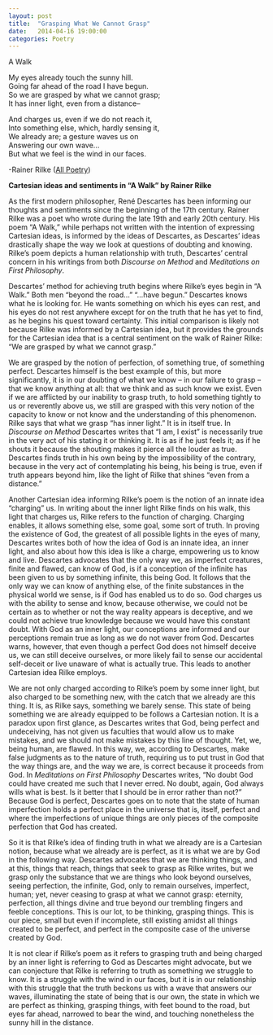 ```yaml
---
layout: post
title:  "Grasping What We Cannot Grasp"
date:   2014-04-16 19:00:00
categories: Poetry
---
```


A Walk

My eyes already touch the sunny hill.<br>
Going far ahead of the road I have begun.<br>
So we are grasped by what we cannot grasp;<br>
It has inner light, even from a distance–<br>

And charges us, even if we do not reach it,<br>
Into something else, which, hardly sensing it,<br>
We already are; a gesture waves us on<br>
Answering our own wave...<br>
But what we feel is the wind in our faces.<br>

-Rainer Rilke ([All Poetry](https://allpoetry.com/A-Walk))

**Cartesian ideas and sentiments in “A Walk” by Rainer Rilke**

As the first modern philosopher, René Descartes has been informing our thoughts and sentiments since the beginning of the 17th century.  Rainer Rilke was a poet who wrote during the late 19th and early 20th century.  His poem “A Walk,” while perhaps not written with the intention of expressing Cartesian ideas, is informed by the ideas of Descartes, as Descartes’ ideas drastically shape the way we look at questions of doubting and knowing.  Rilke’s poem depicts a human relationship with truth, Descartes’ central concern in his writings from both *Discourse on Method* and *Meditations on First Philosophy*.    

Descartes’ method for achieving truth begins where Rilke’s eyes begin in “A Walk.”  Both men “beyond the road…” “…have begun.”  Descartes knows what he is looking for.  He wants something on which his eyes can rest, and his eyes do not rest anywhere except for on the truth that he has yet to find, as he begins his quest toward certainty.  This initial comparison is likely not because Rilke was informed by a Cartesian idea, but it provides the grounds for the Cartesian idea that is a central sentiment on the walk of Rainer Rilke: “We are grasped by what we cannot grasp.”

We are grasped by the notion of perfection, of something true, of something perfect.  Descartes himself is the best example of this, but more significantly, it is in our doubting of what we know – in our failure to grasp – that we know anything at all: that we think and as such know we exist.  Even if we are afflicted by our inability to grasp truth, to hold something tightly to us or reverently above us, we still are grasped with this very notion of the capacity to know or not know and the understanding of this phenomenon.  Rilke says that what we grasp “has inner light.”  It is in itself true.  In *Discourse on Method* Descartes writes that “I am, I exist” is necessarily true in the very act of his stating it or thinking it.  It is as if he just feels it; as if he shouts it because the shouting makes it pierce all the louder as true.  Descartes finds truth in his own being by the impossibility of the contrary, because in the very act of contemplating his being, his being is true, even if truth appears beyond him, like the light of Rilke that shines “even from a distance.”

Another Cartesian idea informing Rilke’s poem is the notion of an innate idea “charging” us.  In writing about the inner light Rilke finds on his walk, this light that charges us, Rilke refers to the function of charging.  Charging enables, it allows something else, some goal, some sort of truth.  In proving the existence of God, the greatest of all possible lights in the eyes of many, Descartes writes both of how the idea of God is an innate idea, an inner light, and also about how this idea is like a charge, empowering us to know and live.  Descartes advocates that the only way we, as imperfect creatures, finite and flawed, can know of God, is if a conception of the infinite has been given to us by something infinite, this being God.  It follows that the only way we can know of anything else, of the finite substances in the physical world we sense, is if God has enabled us to do so.  God charges us with the ability to sense and know, because otherwise, we could not be certain as to whether or not the way reality appears is deceptive, and we could not achieve true knowledge because we would have this constant doubt.  With God as an inner light, our conceptions are informed and our perceptions remain true as long as we do not waver from God.  Descartes warns, however, that even though a perfect God does not himself deceive us, we can still deceive ourselves, or more likely fail to sense our accidental self-deceit or live unaware of what is actually true.  This leads to another Cartesian idea Rilke employs.

We are not only charged according to Rilke’s poem by some inner light, but also charged to be something new, with the catch that we already are this thing.  It is, as Rilke says, something we barely sense.  This state of being something we are already equipped to be follows a Cartesian notion.  It is a paradox upon first glance, as Descartes writes that God, being perfect and undeceiving, has not given us faculties that would allow us to make mistakes, and we should not make mistakes by this line of thought.  Yet, we, being human, are flawed.  In this way, we, according to Descartes, make false judgments as to the nature of truth, requiring us to put trust in God that the way things are, and the way we are, is correct because it proceeds from God.  In *Meditations on First Philosophy* Descartes writes, “No doubt God could have created me such that I never erred.  No doubt, again, God always wills what is best.  Is it better that I should be in error rather than not?”  Because God is perfect, Descartes goes on to note that the state of human imperfection holds a perfect place in the universe that is, itself, perfect and where the imperfections of unique things are only pieces of the composite perfection that God has created.

So it is that Rilke’s idea of finding truth in what we already are is a Cartesian notion, because what we already are is perfect, as it is what we are by God in the following way.  Descartes advocates that we are thinking things, and at this, things that reach, things that seek to grasp as Rilke writes, but we grasp only the substance that we are things who look beyond ourselves, seeing perfection, the infinite, God, only to remain ourselves, imperfect, human; yet, never ceasing to grasp at what we cannot grasp: eternity, perfection, all things divine and true beyond our trembling fingers and feeble conceptions.  This is our lot, to be thinking, grasping things.  This is our piece, small but even if incomplete, still existing amidst all things created to be perfect, and perfect in the composite case of the universe created by God.

It is not clear if Rilke’s poem as it refers to grasping truth and being charged by an inner light is referring to God as Descartes might advocate, but we can conjecture that Rilke is referring to truth as something we struggle to know.  It is a struggle with the wind in our faces, but it is in our relationship with this struggle that the truth beckons us with a wave that answers our waves, illuminating the state of being that is our own, the state in which we are perfect as thinking, grasping things, with feet bound to the road, but eyes far ahead, narrowed to bear the wind, and touching nonetheless the sunny hill in the distance.
